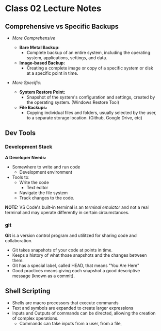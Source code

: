 # Class 02 Lecture Notes

## Comprehensive vs Specific Backups 

- *More Comprehensive* 
   - **Bare Metal Backup:**
      - Complete backup of an entire system, including the operating system, applications, settings, and data. 
   - **Image-based Backup:**
      - Creating a complete image or copy of a specific system or disk at a specific point in time.

- *More Specific:*
   - **System Restore Point:**
      - Snapshot of the system's configuration and settings, created by the operating system. (Windows Restore Tool)
   - **File Backups:**
      - Copying individual files and folders, usually selected by the user, to a separate storage location. (Github, Google Drive, etc) 

## Dev Tools 

### Development Stack

**A Developer Needs:**
- Somewhere to write and run code
   - Development environment
- Tools to:
   - Write the code
      - Text editor
   - Navigate the file system
   - Track changes to the code. 

**NOTE:** VS Code's built-in terminal is an *terminal emulator* and not a real terminal and may operate differently in certain circumstances.

### git

**Git** is a version control program and utilitzed for sharing code and collaboration. 
- Git takes snapshots of your code at points in time. 
- Keeps a history of what those snapshots and the changes between them.
- Git has a special label, called HEAD, that means "You Are Here"
- Good practices means giving each snapshot a good descriptive message (known as a commit).

## Shell Scripting

- Shells are macro processors that execute commands
- Text and symbols are expanded to create larger expressions
- Inputs and Outputs of commands can be directed, allowing the creation of complex operations.
   - Commands can take inputs from a user, from a file, 

 


